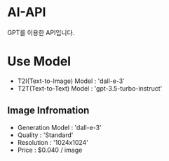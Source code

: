 # AI-API
GPT를 이용한 API입니다.

# Use Model 
- T2I(Text-to-Image) Model : 'dall-e-3'
- T2T(Text-to-Text) Model : 'gpt-3.5-turbo-instruct'

## Image Infromation 
- Generation Model : 'dall-e-3'
- Quality : 'Standard'
- Resolution : '1024x1024'
- Price : \$0.040 / image